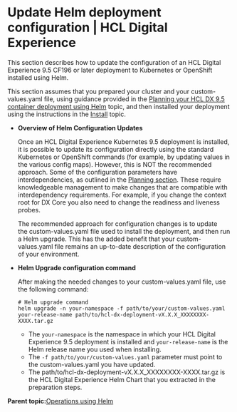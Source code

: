 # Update Helm deployment configuration \| HCL Digital Experience

This section describes how to update the configuration of an HCL Digital Experience 9.5 CF196 or later deployment to Kubernetes or OpenShift installed using Helm.

This section assumes that you prepared your cluster and your custom-values.yaml file, using guidance provided in the [Planning your HCL DX 9.5 container deployment using Helm](helm_planning_deployment.md) topic, and then installed your deployment using the instructions in the [Install](helm_install_commands.md) topic.

-   **Overview of Helm Configuration Updates**

    Once an HCL Digital Experience Kubernetes 9.5 deployment is installed, it is possible to update its configuration directly using the standard Kubernetes or OpenShift commands \(for example, by updating values in the various config maps\). However, this is NOT the recommended approach. Some of the configuration parameters have interdependencies, as outlined in the [Planning section](helm_planning_deployment.md). These require knowledgeable management to make changes that are compatible with interdependency requirements. For example, if you change the context root for DX Core you also need to change the readiness and liveness probes.

    The recommended approach for configuration changes is to update the custom-values.yaml file used to install the deployment, and then run a Helm upgrade. This has the added benefit that your custom-values.yaml file remains an up-to-date description of the configuration of your environment.

-   **Helm Upgrade configuration command**

    After making the needed changes to your custom-values.yaml file, use the following command:

    ```
    # Helm upgrade command
    helm upgrade -n your-namespace -f path/to/your/custom-values.yaml your-release-name path/to/hcl-dx-deployment-vX.X.X_XXXXXXXX-XXXX.tar.gz
    ```

    -   The `your-namespace` is the namespace in which your HCL Digital Experience 9.5 deployment is installed and `your-release-name` is the Helm release name you used when installing.
    -   The `-f path/to/your/custom-values.yaml` parameter must point to the custom-values.yaml you have updated.
    -   The path/to/hcl-dx-deployment-vX.X.X\_XXXXXXXX-XXXX.tar.gz is the HCL Digital Experience Helm Chart that you extracted in the preparation steps.

**Parent topic:**[Operations using Helm](../containerization/helm_operations.md)

